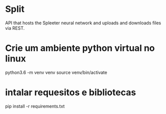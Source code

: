 # Split
 API that hosts the Spleeter neural network and uploads and downloads files via REST.
 
 # Crie um ambiente python virtual no linux
 python3.6 -m venv venv
 source venv/bin/activate
 
 # intalar requesitos e bibliotecas
 pip install -r requirements.txt
